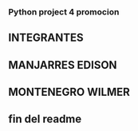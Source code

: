 ### Python project 4 promocion
## INTEGRANTES
## MANJARRES EDISON
## MONTENEGRO WILMER

## fin del readme

